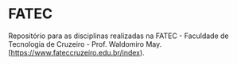 # FATEC


Repositório para as disciplinas realizadas na 
FATEC - Faculdade de Tecnologia de Cruzeiro - Prof. Waldomiro May.
[https://www.fateccruzeiro.edu.br/index). 
